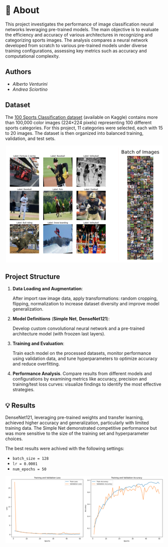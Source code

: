 # 📖 About

This project investigates the performance of image classification neural networks leveraging pre-trained models. The main objective is to evaluate the efficiency and accuracy of various architectures in recognizing and categorizing sports images. The analysis compares a neural network developed from scratch to various pre-trained models under diverse training configurations, assessing key metrics such as accuracy and computational complexity.

## Authors

- *Alberto Venturini*
- *Andrea Sciortino*

## Dataset

The [100 Sports Classification dataset](https://www.kaggle.com/datasets/gpiosenka/sports-classification) (available on Kaggle) contains more than 100,000 color images (224×224 pixels) representing 100 different sports categories. For this project, 11 categories were selected, each with 15 to 20 images. 
The dataset is then organized into balanced training, validation, and test sets.

<div align="center">
  <img src="images/sport_sample.png" alt="Description" width="500"/>
</div>

## Project Structure

1. **Data Loading and Augmentation**:
   
   After import raw image data, apply transformations: random cropping, flipping, normalization
   to increase dataset diversity and improve model generalization.

3. **Model Definitions** (**Simple Net**, **DenseNet121**):

   Develop custom convolutional neural network and a pre-trained architecture model (with froozen last layers).

6. **Training and Evaluation**:

   Train each model on the processed datasets, monitor performance using validation data, and tune hyperparameters to optimize accuracy and reduce overfitting.

8. **Performance Analysis**. Compare results from different models and configurations by examining metrics like accuracy, precision and training/test loss curves: visualize findings to identify the most effective strategies.

## 💡 Results

DenseNet121, leveraging pre-trained weights and transfer learning, achieved higher accuracy and generalization, particularly with limited training data. The Simple Net demonstrated competitive performance but was more sensitive to the size of the training set and hyperparameter choices. 

The best results were achived with the following settings:

- `batch_size = 128`
- `lr = 0.0001`
- `num_epochs = 50`

<div align="center">
<img src="images/performance.png" alt="Description" width="800"/>
</div>









